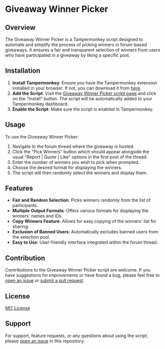# Giveaway Winner Picker

## Overview
The Giveaway Winner Picker is a Tampermonkey script designed to automate and simplify the process of picking winners in forum-based giveaways. It ensures a fair and transparent selection of winners from users who have participated in a giveaway by liking a specific post.

## Installation
1. **Install Tampermonkey**: Ensure you have the Tampermonkey extension installed in your browser. If not, you can download it from [here](https://www.tampermonkey.net/).
2. **Add the Script**: Visit the [Giveaway Winner Picker script page](https://openuserjs.org/scripts/NotZw3tty/Winner_Selection_Script) and click on the "Install" button. The script will be automatically added to your Tampermonkey dashboard.
3. **Enable the Script**: Make sure the script is enabled in Tampermonkey.

## Usage
To use the Giveaway Winner Picker:
1. Navigate to the forum thread where the giveaway is hosted.
2. Click the "Pick Winners" button which should appear alongside the usual "Report | Quote | Like" options in the first post of the thread.
3. Enter the number of winners you wish to pick when prompted.
4. Choose the desired format for displaying the winners.
5. The script will then randomly select the winners and display them.

## Features
- **Fair and Random Selection**: Picks winners randomly from the list of participants.
- **Multiple Output Formats**: Offers various formats for displaying the winners' names and IDs.
- **Copy Winners Feature**: Allows for easy copying of the winners' list for sharing.
- **Exclusion of Banned Users**: Automatically excludes banned users from the selection pool.
- **Easy to Use**: User-friendly interface integrated within the forum thread.

## Contribution
Contributions to the Giveaway Winner Picker script are welcome. If you have suggestions for improvements or have found a bug, please feel free to [open an issue](https://github.com/Zw3tty/WinnerSelectionScript/issues) or [submit a pull request](https://github.com/Zw3tty/WinnerSelectionScript/pulls).

## License
[MIT License](https://github.com/Zw3tty/WinnerSelectionScript/blob/main/LICENSE)

## Support
For support, feature requests, or any questions about using the script, please [open an issue](https://github.com/Zw3tty/WinnerSelectionScript/issues) in this repository.
